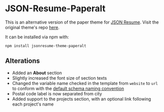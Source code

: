 # JSON-Resume-Paperalt

This is an alternative version of the paper theme for [JSON Resume](http://jsonresume.org/).
Visit the original theme's repo [here](https://github.com/TimDaub/jsonresume-theme-paper).

It can be installed via npm with:

```
npm install jsonresume-theme-paperalt
```

## Alterations

* Added an **About** section
* Slightly increased the font size of section texts
* Changed the variable name checked in the template from `website` to `url` to conform with the [default schema naming convention](https://raw.githubusercontent.com/jsonresume/resume-schema/v1.0.0/schema.json)
* Postal code label is now separated from city
* Added support to the projects section, with an optional link following each project's name 
